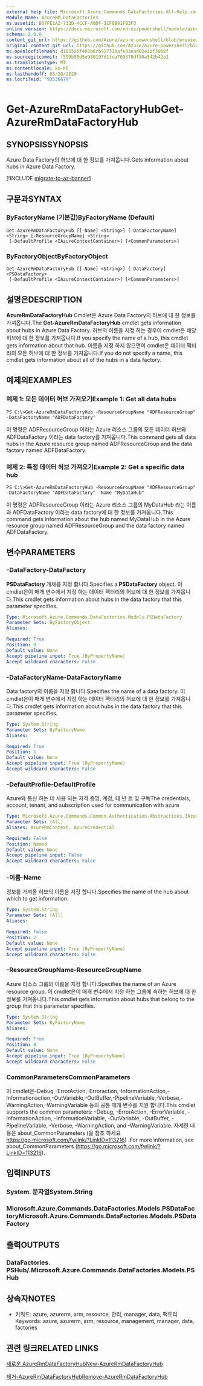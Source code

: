 ```yaml
---
external help file: Microsoft.Azure.Commands.DataFactories.dll-Help.xml
Module Name: AzureRM.DataFactories
ms.assetid: B07FE1A2-732D-4CCF-A0DF-3CF6B91FB3F3
online version: https://docs.microsoft.com/en-us/powershell/module/azurerm.datafactories/get-azurermdatafactoryhub
schema: 2.0.0
content_git_url: https://github.com/Azure/azure-powershell/blob/preview/src/ResourceManager/DataFactories/Commands.DataFactories/help/Get-AzureRmDataFactoryHub.md
original_content_git_url: https://github.com/Azure/azure-powershell/blob/preview/src/ResourceManager/DataFactories/Commands.DataFactories/help/Get-AzureRmDataFactoryHub.md
ms.openlocfilehash: d1015a5f401b0cb91731bafe93ead02e2bf3068f
ms.sourcegitcommit: f599b50d5e980197d1fca769378df90a842b42a1
ms.translationtype: MT
ms.contentlocale: ko-KR
ms.lasthandoff: 08/20/2020
ms.locfileid: "93536679"
---
```

# <span data-ttu-id="8c3f9-101">Get-AzureRmDataFactoryHub</span><span class="sxs-lookup"><span data-stu-id="8c3f9-101">Get-AzureRmDataFactoryHub</span></span>

## <span data-ttu-id="8c3f9-102">SYNOPSIS</span><span class="sxs-lookup"><span data-stu-id="8c3f9-102">SYNOPSIS</span></span>
<span data-ttu-id="8c3f9-103">Azure Data Factory의 허브에 대 한 정보를 가져옵니다.</span><span class="sxs-lookup"><span data-stu-id="8c3f9-103">Gets information about hubs in Azure Data Factory.</span></span>

[!INCLUDE [migrate-to-az-banner](../../includes/migrate-to-az-banner.md)]

## <span data-ttu-id="8c3f9-104">구문과</span><span class="sxs-lookup"><span data-stu-id="8c3f9-104">SYNTAX</span></span>

### <span data-ttu-id="8c3f9-105">ByFactoryName (기본값)</span><span class="sxs-lookup"><span data-stu-id="8c3f9-105">ByFactoryName (Default)</span></span>
```
Get-AzureRmDataFactoryHub [[-Name] <String>] [-DataFactoryName] <String> [-ResourceGroupName] <String>
 [-DefaultProfile <IAzureContextContainer>] [<CommonParameters>]
```

### <span data-ttu-id="8c3f9-106">ByFactoryObject</span><span class="sxs-lookup"><span data-stu-id="8c3f9-106">ByFactoryObject</span></span>
```
Get-AzureRmDataFactoryHub [[-Name] <String>] [-DataFactory] <PSDataFactory>
 [-DefaultProfile <IAzureContextContainer>] [<CommonParameters>]
```

## <span data-ttu-id="8c3f9-107">설명은</span><span class="sxs-lookup"><span data-stu-id="8c3f9-107">DESCRIPTION</span></span>
<span data-ttu-id="8c3f9-108">**AzureRmDataFactoryHub** Cmdlet은 Azure Data Factory의 허브에 대 한 정보를 가져옵니다.</span><span class="sxs-lookup"><span data-stu-id="8c3f9-108">The **Get-AzureRmDataFactoryHub** cmdlet gets information about hubs in Azure Data Factory.</span></span>
<span data-ttu-id="8c3f9-109">허브의 이름을 지정 하는 경우이 cmdlet은 해당 허브에 대 한 정보를 가져옵니다.</span><span class="sxs-lookup"><span data-stu-id="8c3f9-109">If you specify the name of a hub, this cmdlet gets information about that hub.</span></span>
<span data-ttu-id="8c3f9-110">이름을 지정 하지 않으면이 cmdlet은 데이터 팩터리의 모든 허브에 대 한 정보를 가져옵니다.</span><span class="sxs-lookup"><span data-stu-id="8c3f9-110">If you do not specify a name, this cmdlet gets information about all of the hubs in a data factory.</span></span>

## <span data-ttu-id="8c3f9-111">예제의</span><span class="sxs-lookup"><span data-stu-id="8c3f9-111">EXAMPLES</span></span>

### <span data-ttu-id="8c3f9-112">예제 1: 모든 데이터 허브 가져오기</span><span class="sxs-lookup"><span data-stu-id="8c3f9-112">Example 1: Get all data hubs</span></span>
```
PS C:\>Get-AzureRmDataFactoryHub -ResourceGroupName "ADFResourceGroup" -DataFactoryName "ADFDataFactory"
```

<span data-ttu-id="8c3f9-113">이 명령은 ADFResourceGroup 이라는 Azure 리소스 그룹의 모든 데이터 허브와 ADFDataFactory 이라는 data factory를 가져옵니다.</span><span class="sxs-lookup"><span data-stu-id="8c3f9-113">This command gets all data hubs in the Azure resource group named ADFResourceGroup and the data factory named ADFDataFactory.</span></span>

### <span data-ttu-id="8c3f9-114">예제 2: 특정 데이터 허브 가져오기</span><span class="sxs-lookup"><span data-stu-id="8c3f9-114">Example 2: Get a specific data hub</span></span>
```
PS C:\>Get-AzureRmDataFactoryHub -ResourceGroupName "ADFResourceGroup" -DataFactoryName "ADFDataFactory" -Name "MyDataHub"
```

<span data-ttu-id="8c3f9-115">이 명령은 ADFResourceGroup 이라는 Azure 리소스 그룹의 MyDataHub 라는 이름과 ADFDataFactory 이라는 data factory에 대 한 정보를 가져옵니다.</span><span class="sxs-lookup"><span data-stu-id="8c3f9-115">This command gets information about the hub named MyDataHub in the Azure resource group named ADFResourceGroup and the data factory named ADFDataFactory.</span></span>

## <span data-ttu-id="8c3f9-116">변수</span><span class="sxs-lookup"><span data-stu-id="8c3f9-116">PARAMETERS</span></span>

### <span data-ttu-id="8c3f9-117">-DataFactory</span><span class="sxs-lookup"><span data-stu-id="8c3f9-117">-DataFactory</span></span>
<span data-ttu-id="8c3f9-118">**PSDataFactory** 개체를 지정 합니다.</span><span class="sxs-lookup"><span data-stu-id="8c3f9-118">Specifies a **PSDataFactory** object.</span></span>
<span data-ttu-id="8c3f9-119">이 cmdlet은이 매개 변수에서 지정 하는 데이터 팩터리의 허브에 대 한 정보를 가져옵니다.</span><span class="sxs-lookup"><span data-stu-id="8c3f9-119">This cmdlet gets information about hubs in the data factory that this parameter specifies.</span></span>

```yaml
Type: Microsoft.Azure.Commands.DataFactories.Models.PSDataFactory
Parameter Sets: ByFactoryObject
Aliases:

Required: True
Position: 0
Default value: None
Accept pipeline input: True (ByPropertyName)
Accept wildcard characters: False
```

### <span data-ttu-id="8c3f9-120">-DataFactoryName</span><span class="sxs-lookup"><span data-stu-id="8c3f9-120">-DataFactoryName</span></span>
<span data-ttu-id="8c3f9-121">Data factory의 이름을 지정 합니다.</span><span class="sxs-lookup"><span data-stu-id="8c3f9-121">Specifies the name of a data factory.</span></span>
<span data-ttu-id="8c3f9-122">이 cmdlet은이 매개 변수에서 지정 하는 데이터 팩터리의 허브에 대 한 정보를 가져옵니다.</span><span class="sxs-lookup"><span data-stu-id="8c3f9-122">This cmdlet gets information about hubs in the data factory that this parameter specifies.</span></span>

```yaml
Type: System.String
Parameter Sets: ByFactoryName
Aliases:

Required: True
Position: 1
Default value: None
Accept pipeline input: True (ByPropertyName)
Accept wildcard characters: False
```

### <span data-ttu-id="8c3f9-123">-DefaultProfile</span><span class="sxs-lookup"><span data-stu-id="8c3f9-123">-DefaultProfile</span></span>
<span data-ttu-id="8c3f9-124">Azure와 통신 하는 데 사용 되는 자격 증명, 계정, 테 넌 트 및 구독</span><span class="sxs-lookup"><span data-stu-id="8c3f9-124">The credentials, account, tenant, and subscription used for communication with azure</span></span>

```yaml
Type: Microsoft.Azure.Commands.Common.Authentication.Abstractions.IAzureContextContainer
Parameter Sets: (All)
Aliases: AzureRmContext, AzureCredential

Required: False
Position: Named
Default value: None
Accept pipeline input: False
Accept wildcard characters: False
```

### <span data-ttu-id="8c3f9-125">-이름</span><span class="sxs-lookup"><span data-stu-id="8c3f9-125">-Name</span></span>
<span data-ttu-id="8c3f9-126">정보를 가져올 허브의 이름을 지정 합니다.</span><span class="sxs-lookup"><span data-stu-id="8c3f9-126">Specifies the name of the hub about which to get information.</span></span>

```yaml
Type: System.String
Parameter Sets: (All)
Aliases:

Required: False
Position: 2
Default value: None
Accept pipeline input: True (ByPropertyName)
Accept wildcard characters: False
```

### <span data-ttu-id="8c3f9-127">-ResourceGroupName</span><span class="sxs-lookup"><span data-stu-id="8c3f9-127">-ResourceGroupName</span></span>
<span data-ttu-id="8c3f9-128">Azure 리소스 그룹의 이름을 지정 합니다.</span><span class="sxs-lookup"><span data-stu-id="8c3f9-128">Specifies the name of an Azure resource group.</span></span>
<span data-ttu-id="8c3f9-129">이 cmdlet은이 매개 변수에서 지정 하는 그룹에 속하는 허브에 대 한 정보를 가져옵니다.</span><span class="sxs-lookup"><span data-stu-id="8c3f9-129">This cmdlet gets information about hubs that belong to the group that this parameter specifies.</span></span>

```yaml
Type: System.String
Parameter Sets: ByFactoryName
Aliases:

Required: True
Position: 0
Default value: None
Accept pipeline input: True (ByPropertyName)
Accept wildcard characters: False
```

### <span data-ttu-id="8c3f9-130">CommonParameters</span><span class="sxs-lookup"><span data-stu-id="8c3f9-130">CommonParameters</span></span>
<span data-ttu-id="8c3f9-131">이 cmdlet은-Debug,-ErrorAction,-Erroraction,-InformationAction,-Informationaction,-OutVariable,-OutBuffer,-PipelineVariable,-Verbose,-WarningAction,-WarningVariable 등의 공통 매개 변수를 지원 합니다.</span><span class="sxs-lookup"><span data-stu-id="8c3f9-131">This cmdlet supports the common parameters: -Debug, -ErrorAction, -ErrorVariable, -InformationAction, -InformationVariable, -OutVariable, -OutBuffer, -PipelineVariable, -Verbose, -WarningAction, and -WarningVariable.</span></span> <span data-ttu-id="8c3f9-132">자세한 내용은 about_CommonParameters (을 참조 하세요 https://go.microsoft.com/fwlink/?LinkID=113216) .</span><span class="sxs-lookup"><span data-stu-id="8c3f9-132">For more information, see about_CommonParameters (https://go.microsoft.com/fwlink/?LinkID=113216).</span></span>

## <span data-ttu-id="8c3f9-133">입력</span><span class="sxs-lookup"><span data-stu-id="8c3f9-133">INPUTS</span></span>

### <span data-ttu-id="8c3f9-134">System. 문자열</span><span class="sxs-lookup"><span data-stu-id="8c3f9-134">System.String</span></span>

### <span data-ttu-id="8c3f9-135">Microsoft.Azure.Commands.DataFactories.Models.PSDataFactory</span><span class="sxs-lookup"><span data-stu-id="8c3f9-135">Microsoft.Azure.Commands.DataFactories.Models.PSDataFactory</span></span>

## <span data-ttu-id="8c3f9-136">출력</span><span class="sxs-lookup"><span data-stu-id="8c3f9-136">OUTPUTS</span></span>

### <span data-ttu-id="8c3f9-137">DataFactories. PSHub/.</span><span class="sxs-lookup"><span data-stu-id="8c3f9-137">Microsoft.Azure.Commands.DataFactories.Models.PSHub</span></span>

## <span data-ttu-id="8c3f9-138">상속자</span><span class="sxs-lookup"><span data-stu-id="8c3f9-138">NOTES</span></span>
* <span data-ttu-id="8c3f9-139">키워드: azure, azurerm, arm, resource, 관리, manager, data, 팩토리</span><span class="sxs-lookup"><span data-stu-id="8c3f9-139">Keywords: azure, azurerm, arm, resource, management, manager, data, factories</span></span>

## <span data-ttu-id="8c3f9-140">관련 링크</span><span class="sxs-lookup"><span data-stu-id="8c3f9-140">RELATED LINKS</span></span>

[<span data-ttu-id="8c3f9-141">새로운 AzureRmDataFactoryHub</span><span class="sxs-lookup"><span data-stu-id="8c3f9-141">New-AzureRmDataFactoryHub</span></span>](./New-AzureRmDataFactoryHub.md)

[<span data-ttu-id="8c3f9-142">제거-AzureRmDataFactoryHub</span><span class="sxs-lookup"><span data-stu-id="8c3f9-142">Remove-AzureRmDataFactoryHub</span></span>](./Remove-AzureRmDataFactoryHub.md)


